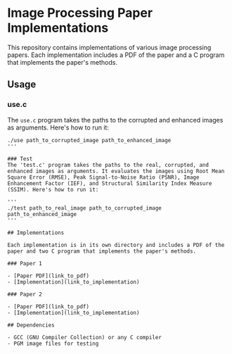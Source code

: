 # Image Processing Paper Implementations

This repository contains implementations of various image processing papers. Each implementation includes a PDF of the paper and a C program that implements the paper's methods.

## Usage

### use.c

The `use.c` program takes the paths to the corrupted and enhanced images as arguments. Here's how to run it:

```
./use path_to_corrupted_image path_to_enhanced_image
'''

### Test
The 'test.c' program takes the paths to the real, corrupted, and enhanced images as arguments. It evaluates the images using Root Mean Square Error (RMSE), Peak Signal-to-Noise Ratio (PSNR), Image Enhancement Factor (IEF), and Structural Similarity Index Measure (SSIM). Here's how to run it:

'''
./test path_to_real_image path_to_corrupted_image path_to_enhanced_image
'''

## Implementations

Each implementation is in its own directory and includes a PDF of the paper and two C program that implements the paper's methods.

### Paper 1

- [Paper PDF](link_to_pdf)
- [Implementation](link_to_implementation)

### Paper 2

- [Paper PDF](link_to_pdf)
- [Implementation](link_to_implementation)

## Dependencies

- GCC (GNU Compiler Collection) or any C compiler
- PGM image files for testing